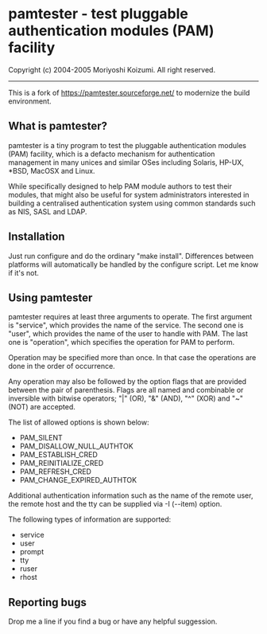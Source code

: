 # pamtester - test pluggable authentication modules (PAM) facility
Copyright (c) 2004-2005 Moriyoshi Koizumi. All right reserved.

---

This is a fork of https://pamtester.sourceforge.net/ to modernize the build
environment.

## What is pamtester?

pamtester is a tiny program to test the pluggable authentication modules (PAM)
facility, which is a defacto mechanism for authentication management in many
unices and similar OSes including Solaris, HP-UX, *BSD, MacOSX and Linux.

While specifically designed to help PAM module authors to test their modules,
that might also be useful for system administrators interested in building a
centralised authentication system using common standards such as NIS, SASL and
LDAP.

## Installation

Just run configure and do the ordinary "make install".  Differences between
platforms will automatically be handled by the configure script.  Let me know
if it's not.

## Using pamtester

pamtester requires at least three arguments to operate.  The first argument
is "service", which provides the name of the service.  The second one is
"user", which provides the name of the user to handle with PAM.  The last one
is "operation", which specifies the operation for PAM to perform.

Operation may be specified more than once. In that case the operations are done
in the order of occurrence.

Any operation may also be followed by the option flags that are provided
between the pair of parenthesis. Flags are all named and combinable or
inversible with bitwise operators; "|" (OR), "&" (AND), "^" (XOR) and "~" (NOT)
are accepted.

The list of allowed options is shown below:

  - PAM_SILENT
  - PAM_DISALLOW_NULL_AUTHTOK
  - PAM_ESTABLISH_CRED
  - PAM_REINITIALIZE_CRED
  - PAM_REFRESH_CRED
  - PAM_CHANGE_EXPIRED_AUTHTOK

Additional authentication information such as the name of the remote user,
the remote host and the tty can be supplied via -I (--item) option.

The following types of information are supported:

  - service
  - user
  - prompt
  - tty
  - ruser
  - rhost

## Reporting bugs

Drop me a line if you find a bug or have any helpful suggession.


